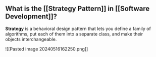 ## What is the [[Strategy Pattern]] in [[Software Development]]?

**Strategy** is a behavioral design pattern that lets you define a family of algorithms, put each of them into a separate class, and make their objects interchangeable.

![[Pasted image 20240516162250.png]]
